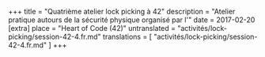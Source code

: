 +++
title = "Quatrième atelier lock picking à 42"
description = "Atelier pratique autours de la sécurité physique organisé par l'"
date = 2017-02-20
[extra]
place = "Heart of Code (42)"
untranslated = "activités/lock-picking/session-42-4.fr.md"
translations = [
    "activités/lock-picking/session-42-4.fr.md"
]
+++
